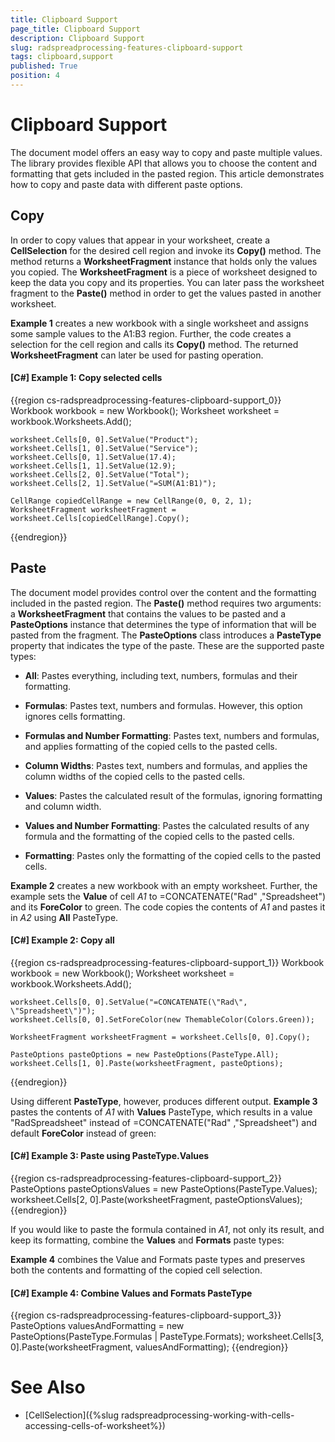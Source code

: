 ```yaml
---
title: Clipboard Support
page_title: Clipboard Support
description: Clipboard Support
slug: radspreadprocessing-features-clipboard-support
tags: clipboard,support
published: True
position: 4
---
```


# Clipboard Support



The document model offers an easy way to copy and paste multiple values. The library provides flexible API that allows you to choose the content and formatting that gets included in the pasted region. This article demonstrates how to copy and paste data with different paste options.
      

## Copy

In order to copy values that appear in your worksheet, create a __CellSelection__ for the desired cell region and invoke its __Copy()__ method. The method returns a __WorksheetFragment__ instance that holds only the values you copied. The __WorksheetFragment__ is a piece of worksheet designed to keep the data you copy and its properties. You can later pass the worksheet fragment to the __Paste()__ method in order to get the values pasted in another worksheet.
        

__Example 1__ creates a new workbook with a single worksheet and assigns some sample values to the A1:B3 region. Further, the code creates a selection for the cell region and calls its __Copy()__ method. The returned __WorksheetFragment__ can later be used for pasting operation.
        

#### __[C#] Example 1: Copy selected cells__

{{region cs-radspreadprocessing-features-clipboard-support_0}}
    Workbook workbook = new Workbook();
    Worksheet worksheet = workbook.Worksheets.Add();

    worksheet.Cells[0, 0].SetValue("Product");
    worksheet.Cells[1, 0].SetValue("Service");
    worksheet.Cells[0, 1].SetValue(17.4);
    worksheet.Cells[1, 1].SetValue(12.9);
    worksheet.Cells[2, 0].SetValue("Total");
    worksheet.Cells[2, 1].SetValue("=SUM(A1:B1)");

    CellRange copiedCellRange = new CellRange(0, 0, 2, 1);
    WorksheetFragment worksheetFragment = worksheet.Cells[copiedCellRange].Copy();
{{endregion}}



## Paste

The document model provides control over the content and the formatting included in the pasted region. The __Paste()__ method requires two arguments: a __WorksheetFragment__ that contains the values to be pasted and a __PasteOptions__ instance that determines the type of information that will be pasted from the fragment. The __PasteOptions__ class introduces a __PasteType__ property that indicates the type of the paste. These are the supported paste types:
        

* __All__: Pastes everything, including text, numbers, formulas and their formatting.
            

* __Formulas__: Pastes text, numbers and formulas. However, this option ignores cells formatting.
            

* __Formulas and Number Formatting__: Pastes text, numbers and formulas, and applies formatting of the copied cells to the pasted cells.
            

* __Column Widths__: Pastes text, numbers and formulas, and applies the column widths of the copied cells to the pasted cells.
            

* __Values__: Pastes the calculated result of the formulas, ignoring formatting and column width.
            

* __Values and Number Formatting__: Pastes the calculated results of any formula and the formatting of the copied cells to the pasted cells.
            

* __Formatting__: Pastes only the formatting of the copied cells to the pasted cells.
            

__Example 2__ creates a new workbook with an empty worksheet. Further, the example sets the __Value__ of cell *A1* to =CONCATENATE("Rad" ,"Spreadsheet") and its __ForeColor__ to green. The code copies the contents of *A1* and pastes it in *A2* using __All__ PasteType.
        

#### __[C#] Example 2: Copy all__

{{region cs-radspreadprocessing-features-clipboard-support_1}}
    Workbook workbook = new Workbook();
    Worksheet worksheet = workbook.Worksheets.Add();

    worksheet.Cells[0, 0].SetValue("=CONCATENATE(\"Rad\", \"Spreadsheet\")");
    worksheet.Cells[0, 0].SetForeColor(new ThemableColor(Colors.Green));

    WorksheetFragment worksheetFragment = worksheet.Cells[0, 0].Copy();

    PasteOptions pasteOptions = new PasteOptions(PasteType.All);
    worksheet.Cells[1, 0].Paste(worksheetFragment, pasteOptions);
{{endregion}}



Using different __PasteType__, however, produces different output. __Example 3__ pastes the contents of *A1* with __Values__ PasteType, which results in a value "RadSpreadsheet" instead of =CONCATENATE("Rad" ,"Spreadsheet") and default __ForeColor__ instead of green:
        

#### __[C#] Example 3: Paste using PasteType.Values__

{{region cs-radspreadprocessing-features-clipboard-support_2}}
    PasteOptions pasteOptionsValues = new PasteOptions(PasteType.Values);
    worksheet.Cells[2, 0].Paste(worksheetFragment, pasteOptionsValues);
{{endregion}}



If you would like to paste the formula contained in *A1*, not only its result, and keep its formatting, combine the __Values__ and __Formats__ paste types:
        

__Example 4__ combines the Value and Formats paste types and preserves both the contents and formatting of the copied cell selection.
        

#### __[C#] Example 4: Combine Values and Formats PasteType__

{{region cs-radspreadprocessing-features-clipboard-support_3}}
    PasteOptions valuesAndFormatting = new PasteOptions(PasteType.Formulas | PasteType.Formats);
    worksheet.Cells[3, 0].Paste(worksheetFragment, valuesAndFormatting);
{{endregion}}



# See Also

 * [CellSelection]({%slug radspreadprocessing-working-with-cells-accessing-cells-of-worksheet%})
